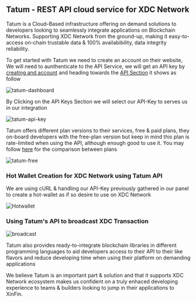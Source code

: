 ## Tatum - REST API cloud service for XDC Network

Tatum is a Cloud-Based infrastructure offering on demand solutions to developers looking to seamlessly integrate applications on Blockchain Networks. Supporting XDC Network from the ground-up, making it easy-to-access on-chain trustable data & 100% availabibility, data integrity reliability.

To get started with Tatum we need to create an account on their website, We will need to aunthenticate to the API Service, we will get an API key by [creating and account](https://dashboard.tatum.io/sign-up) and heading towards the [API Section]() it shows as follow


![tatum-dashboard](https://user-images.githubusercontent.com/41552663/196106848-54c4e7c5-2eab-4324-bf5c-e701923a53ec.png)

By Clicking on the API Keys Section we will select our API-Key to serves us in our integration

![tatum-api-key](https://user-images.githubusercontent.com/41552663/196114242-132ab58d-7568-44a5-b851-da4df6b5ef6e.gif)

Tatum offers different plan versions to their services, free & paid plans, they on-board developers with the free-plan version but keep in mind this plan is rate-limited when using the API, although enough good to use it. You may follow [here](https://docs.tatum.io/payments/plans-and-pricing) for the comparison between plans 

![tatum-free](https://user-images.githubusercontent.com/41552663/196113607-bcb9cc2f-ff33-4236-bb5c-69242209f0f4.png)


### Hot Wallet Creation for XDC Network using Tatum API

We are using cURL & handling our API-Key previously gathered in our panel to create a hot-wallet as if so desire to use on XDC Network

![Hotwallet](https://user-images.githubusercontent.com/41552663/196111444-5a027ca6-8a2e-4e5c-9270-5abefd4fc207.gif)

### Using Tatum's API to broadcast XDC Transaction

![broadcast](https://user-images.githubusercontent.com/41552663/196236451-d0cad5ed-62fc-420d-85f7-c3312367e8d9.gif)

Tatum also provides ready-to-integrate blockchain libraries in different programming languages to aid developers access to their API to their like flavors and reduce developing time when using their platform on demanding applications

We believe Tatum is an important part & solution and that it supports XDC Network ecosystem makes us confident on a truly enhaced developing experience to teams & builders looking to jump in their applications to XinFin.
